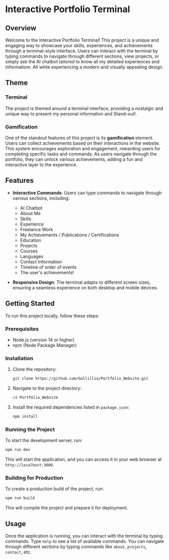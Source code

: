 # Interactive Portfolio Terminal

## Overview

Welcome to the Interactive Portfolio Terminal! This project is a unique and engaging way to showcase your skills, experiences, and achievements through a terminal-style interface. Users can interact with the terminal by typing commands to navigate through different sections, view projects, or simply ask the AI chatbot tailored to know all my detailed experiences and informatiom. All while experiencing a modern and visually appealing design.

## Theme

### Terminal
The project is themed around a terminal interface, providing a nostalgic and unique way to present my
personal information and Stand-out!.

### Gamification

One of the standout features of this project is its **gamification** element. Users can collect achievements based on their interactions in the website. This system encourages exploration and engagement, rewarding users for completing specific tasks and commands. As users navigate through the portfolio, they can unlock various achievements, adding a fun and interactive layer to the experience.

## Features

- **Interactive Commands**: Users can type commands to navigate through various sections, including:

  - AI Chatbot
  - About Me
  - Skills
  - Experience
  - Freelance Work
  - My Achievements / Publications / Certifications
  - Education
  - Projects
  - Courses
  - Languages
  - Contact Information
  - Timeline of order of events
  - The user's achievements!

- **Responsive Design**: The terminal adapts to different screen sizes, ensuring a seamless experience on both desktop and mobile devices.

## Getting Started

To run this project locally, follow these steps:

### Prerequisites

- Node.js (version 14 or higher)
- npm (Node Package Manager)

### Installation

1. Clone the repository:

   ```bash
   git clone https://github.com/Gallillio/Portfolio_Website.git
   ```

2. Navigate to the project directory:

   ```bash
   cd Portfolio_Website
   ```

3. Install the required dependencies listed in `package.json`:

   ```bash
   npm install
   ```

### Running the Project

To start the development server, run:

```bash
npm run dev
```

This will start the application, and you can access it in your web browser at `http://localhost:3000`.

### Building for Production

To create a production build of the project, run:

```bash
npm run build
```

This will compile the project and prepare it for deployment.

## Usage

Once the application is running, you can interact with the terminal by typing commands. Type `help` to see a list of available commands. You can navigate through different sections by typing commands like `about`, `projects`, `contact`, etc.
